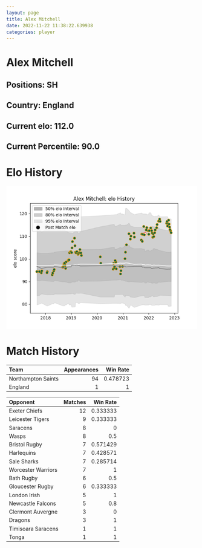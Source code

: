 ```yaml
---  
layout: page  
title: Alex Mitchell  
date: 2022-11-22 11:38:22.639938  
categories: player  
---
```

# Alex Mitchell

## Positions: SH

## Country: England

## Current elo: 112.0

## Current Percentile: 90.0

# Elo History


![elo history](history_AlexMitchell.png)
# Match History


| Team               |   Appearances |   Win Rate |
|:-------------------|--------------:|-----------:|
| Northampton Saints |            94 |   0.478723 |
| England            |             1 |   1        |

| Opponent           |   Matches |   Win Rate |
|:-------------------|----------:|-----------:|
| Exeter Chiefs      |        12 |   0.333333 |
| Leicester Tigers   |         9 |   0.333333 |
| Saracens           |         8 |   0        |
| Wasps              |         8 |   0.5      |
| Bristol Rugby      |         7 |   0.571429 |
| Harlequins         |         7 |   0.428571 |
| Sale Sharks        |         7 |   0.285714 |
| Worcester Warriors |         7 |   1        |
| Bath Rugby         |         6 |   0.5      |
| Gloucester Rugby   |         6 |   0.333333 |
| London Irish       |         5 |   1        |
| Newcastle Falcons  |         5 |   0.8      |
| Clermont Auvergne  |         3 |   0        |
| Dragons            |         3 |   1        |
| Timisoara Saracens |         1 |   1        |
| Tonga              |         1 |   1        |